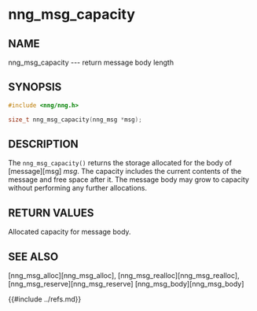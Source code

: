 # nng_msg_capacity

## NAME

nng_msg_capacity --- return message body length

## SYNOPSIS

```c
#include <nng/nng.h>

size_t nng_msg_capacity(nng_msg *msg);
```

## DESCRIPTION

The `nng_msg_capacity()` returns the storage allocated for the body of [message][msg] _msg_.
The capacity includes the current contents of the message and free space after it.
The message body may grow to capacity without performing any further allocations.

## RETURN VALUES

Allocated capacity for message body.

## SEE ALSO

[nng_msg_alloc][nng_msg_alloc],
[nng_msg_realloc][nng_msg_realloc],
[nng_msg_reserve][nng_msg_reserve]
[nng_msg_body][nng_msg_body]

{{#include ../refs.md}}
